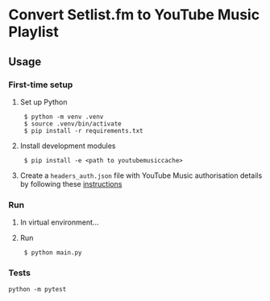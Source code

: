 # Convert Setlist.fm to YouTube Music Playlist

## Usage

### First-time setup

1. Set up Python

		$ python -m venv .venv
		$ source .venv/bin/activate
		$ pip install -r requirements.txt

1. Install development modules

		$ pip install -e <path to youtubemusiccache>

1. Create a ``headers_auth.json`` file with YouTube Music authorisation details by following these [instructions](https://ytmusicapi.readthedocs.io/en/latest/setup.html)

### Run

1. In virtual environment...

1. Run

		$ python main.py

### Tests

```
python -m pytest
```